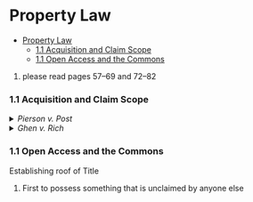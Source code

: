 # Property Law
<!-- TOC -->

- [Property Law](#property-law)
  - [1.1 Acquisition and Claim Scope](#11-acquisition-and-claim-scope)
  - [1.1 Open Access and the Commons](#11-open-access-and-the-commons)

<!-- /TOC -->
1. please read pages 57–69 and 72–82​

### 1.1 Acquisition and Claim Scope

<details>

<summary><i>Pierson v. Post</i></summary>
<br>
<b>Overview:</b> Hunter had no rights to a fox merely because he was chasing it, and did not suffer injury or damage when interceptor shot the fox, even though he knew it was being chased by hunter.
<br>
<b>Facts:</b>  Post(∆) in possession of dogs and hounds was in pursuit of a fox on a wild, uninhabited, waste land called the beach. Pierson (π) knowing fox was so hunted and pursued, chased after fox and killed it, carrying it off.
<br>
<b>Issue:</b> Whether Post(∆) by pursuit with his hounds in the manner alleged in his declaration, acquired such a right to/property in the fox.
<br>
<b>Rule:</b>
<br>
<b>Conclusion:</b> Judgement Reversed. A fox is a ferae naturae (wild by nature) and that property of animals is acquired by ***occupancy only***. Narrow question is what amounts to occupancy of acquiring right to wild animals?
<br>

**Notes/Concepts:**
<br>

</details>

<details>
<summary><i>Ghen v. Rich</i></summary>

**Overview:** Court granted libellant fisherman judgment in action for conversion of fin-backwhale because local usage that fisherman who shoots a whale with identifiable bomb-lance, letting it sink, then pays fee to whale's finder, granted title.

**Facts:** fin-backwhales frequent Massachusetts bay where fishermen shoot and kill the whales. Whales then sink to the ocean floor and rise up 1-3 days later. Whales then either float to beach, are picked up or float out to sea. Each fisherman uses their own unique lance to mark the whale. ∆ found such whale and advertised on the spot for the sale of the whale.
**Issue:**

**Rule:** Whale, being a ferae naturae, does not become property until a firm possession has been established by the taker.

**Conclusion:** Judgement Reversed. A fox is a ferae naturae (wild by nature) and that property of animals is acquired by ***occupancy only***. Narrow question is what amounts to occupancy of acquiring right to wild animals?

**Notes/Concepts:**

</details>

### 1.1 Open Access and the Commons

Establishing roof of Title
1. First to possess something that is unclaimed by anyone else
